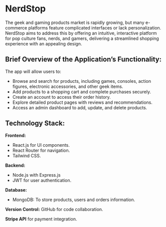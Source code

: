 # NerdStop

The geek and gaming products market is rapidly growing, but many e-commerce platforms feature complicated interfaces or lack personalization. NerdStop aims to address this by offering an intuitive, interactive platform for pop culture fans, nerds, and gamers, delivering a streamlined shopping experience with an appealing design.

## Brief Overview of the Application’s Functionality:

The app will allow users to:
- Browse and search for products, including games, consoles, action figures, electronic accessories, and other geek items.
- Add products to a shopping cart and complete purchases securely.
- Create an account to access their order history.
- Explore detailed product pages with reviews and recommendations.
- Access an admin dashboard to add, update, and delete products.

## Technology Stack:

**Frontend:**
  - React.js for UI components.
  - React Router for navigation.
  - Tailwind CSS.

**Backend:**
  - Node.js with Express.js
  - JWT for user authentication.
    
**Database:**
  - MongoDB: To store products, users and orders information.
    
**Version Control:** GitHub for code collaboration.

**Stripe API** for payment integration.
